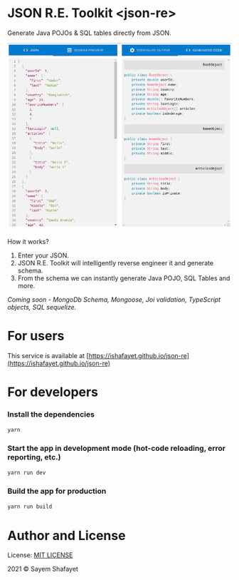 # JSON R.E. Toolkit &lt;json-re&gt;

Generate Java POJOs & SQL tables directly from JSON.

![JSON Reverse Engineering Toolkit - Screenshot](src/assets/screenshot.png "JSON Reverse Engineering Toolkit - Screenshot")

How it works?
1. Enter your JSON.
2. JSON R.E. Toolkit will intelligently reverse engineer it and generate schema.
3. From the schema we can instantly generate Java POJO, SQL Tables and more.

*Coming soon - MongoDb Schema, Mongoose, Joi validation, TypeScript
objects, SQL sequelize.*

# For users

This service is available at [https://ishafayet.github.io/json-re](https://ishafayet.github.io/json-re)

# For developers

### Install the dependencies
```bash
yarn
```

### Start the app in development mode (hot-code reloading, error reporting, etc.)
```bash
yarn run dev
```

### Build the app for production
```bash
yarn run build
```

# Author and License

License: [MIT LICENSE](LICENSE)

2021 © Sayem Shafayet